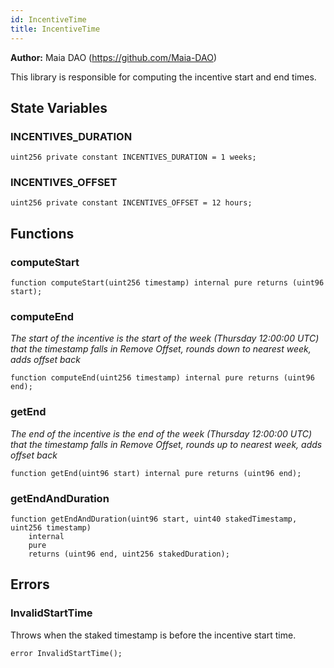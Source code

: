 ```yaml
---
id: IncentiveTime
title: IncentiveTime
---
```


**Author:**
Maia DAO (https://github.com/Maia-DAO)

This library is responsible for computing the incentive start and end times.


## State Variables
### INCENTIVES_DURATION

```solidity
uint256 private constant INCENTIVES_DURATION = 1 weeks;
```


### INCENTIVES_OFFSET

```solidity
uint256 private constant INCENTIVES_OFFSET = 12 hours;
```


## Functions
### computeStart


```solidity
function computeStart(uint256 timestamp) internal pure returns (uint96 start);
```

### computeEnd

*The start of the incentive is the start of the week (Thursday 12:00:00 UTC) that the timestamp falls in
Remove Offset, rounds down to nearest week, adds offset back*


```solidity
function computeEnd(uint256 timestamp) internal pure returns (uint96 end);
```

### getEnd

*The end of the incentive is the end of the week (Thursday 12:00:00 UTC) that the timestamp falls in
Remove Offset, rounds up to nearest week, adds offset back*


```solidity
function getEnd(uint96 start) internal pure returns (uint96 end);
```

### getEndAndDuration


```solidity
function getEndAndDuration(uint96 start, uint40 stakedTimestamp, uint256 timestamp)
    internal
    pure
    returns (uint96 end, uint256 stakedDuration);
```

## Errors
### InvalidStartTime
Throws when the staked timestamp is before the incentive start time.


```solidity
error InvalidStartTime();
```

